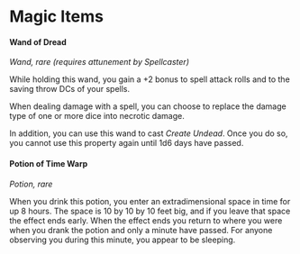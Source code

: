 # Magic Items

#### Wand of Dread

*Wand, rare (requires attunement by Spellcaster)*

While holding this wand, you gain a +2 bonus to spell attack rolls and to the saving throw DCs of your spells.

When dealing damage with a spell, you can choose to replace the damage type of one or more dice into necrotic damage.

In addition, you can use this wand to cast *Create Undead*. Once you do so, you cannot use this property again until 1d6 days have passed.

#### Potion of Time Warp

*Potion, rare*

When you drink this potion, you enter an extradimensional space in time for up 8 hours. The space is 10 by 10 by 10 feet big, and if you leave that space the effect ends early. When the effect ends you return to where you were when you drank the potion and only a minute have passed. For anyone observing you during this minute, you appear to be sleeping.
